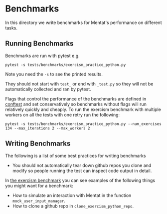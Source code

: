 # Benchmarks

In this directory we write benchmarks for Mentat's performance on different tasks.

## Running Benchmarks

Benchmarks are run with pytest e.g.
```
pytest -s tests/benchmarks/exercism_practice_python.py
```
Note you need the `-s` to see the printed results.

They should not start with `test_` or end with `_test.py` so they will not be automatically collected and ran by pytest.

Flags that control the performance of the benchmarks are defined in [conftest](/conftest.py) and set conservatively so benchmarks without flags will run relatively quickly and cheaply. To run the exercism benchmark with multiple workers on all the tests with one retry run the following:
```
pytest -s tests/benchmarks/exercism_practice_python.py --num_exercises 134 --max_iterations 2 --max_workers 2
```

## Writing Benchmarks

The following is a list of some best practices for writing benchmarks

- You should not automatically tear down github repos you clone and modify so people running the test can inspect code output in detail.

In [the exercism benchmark](./exercism_practice_python.py) you can see examples of the following things you might want for a benchmark:
- How to simulate an interaction with Mentat in the function `mock_user_input_manager`.
- How to clone a github repo in `clone_exercism_python_repo`.
